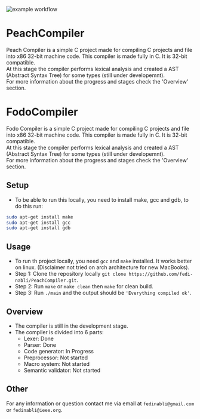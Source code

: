 ![example workflow](https://github.com/fedi-nabli/PeachCompiler/actions/workflows/c-cpp.yml/badge.svg)

# PeachCompiler

Peach Compiler is a simple C project made for compiling C projects and file into x86 32-bit machine code.
This compiler is made fully in C. It is 32-bit compatible.
<br />
At this stage the compiler performs lexical analysis and created a AST (Abstract Syntax Tree) for some types (still under developemnt).
<br />
For more information about the progress and stages check the 'Overview' section.

# FodoCompiler

Fodo Compiler is a simple C project made for compiling C projects and file into x86 32-bit machine code.
This compiler is made fully in C. It is 32-bit compatible.
<br />
At this stage the compiler performs lexical analysis and created a AST (Abstract Syntax Tree) for some types (still under developemnt).
<br />
For more information about the progress and stages check the 'Overview' section.

## Setup
- To be able to run this locally, you need to install make, gcc and gdb, to do this run:
``` bash
sudo apt-get install make
sudo apt-get install gcc
sudo apt-get install gdb
```

## Usage
- To run th project locally, you need `gcc` and `make` installed. It works better on linux. (Disclaimer not tried on arch architecture for new MacBooks).
- Step 1: Clone the repository locally `git clone https://github.com/fedi-nabli/PeachCompiler.git`.
- Step 2: Run `make` or `make clean` then `make` for clean build.
- Step 3: Run `./main` and the output should be `'Everything compiled ok'`.

## Overview
- The compiler is still in the development stage.
- The compiler is divided into 6 parts:
  - Lexer: Done
  - Parser: Done
  - Code generator: In Progress
  - Preprocessor: Not started
  - Macro system: Not started
  - Semantic validator: Not started

## Other
For any information or question contact me via email at `fedinabli@gmail.com` or `fedinabli@ieee.org`.
